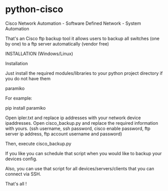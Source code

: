 # python-cisco
Cisco Network Automation - Software Defined Network - System Automation

That's an Cisco ftp backup tool it allows users to backup all switches (one by one) to a ftp server automatically (vendor free)

INSTALLATION (Windows/Linux)

Installation

Just install the required modules/libraries to your python project directory if you do not have them

paramiko

For example:

pip install paramiko

Open ipler.txt and replace ip addresses with your network device ipaddresses. Open cisco_backup.py and replace the required information with yours. (ssh username, ssh password, cisco enable password, ftp server ip address, ftp account username and password)

Then, execute cisco_backup.py

If you like you can schedule that script when you would like to backup your devices config.

Also, you can use that script for all devices/servers/clients that you can connect via SSH.

That's all !
